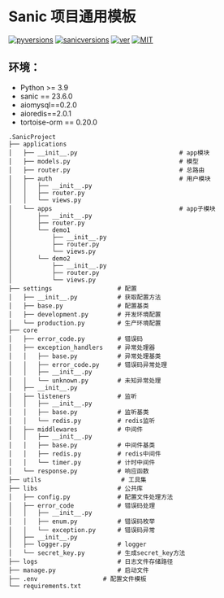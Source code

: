 # Sanic 项目通用模板

[![pyversions](https://img.shields.io/badge/python%20-3.9%2B-blue.svg)]()
[![sanicversions](https://img.shields.io/badge/sanic-23.6.0-brightgreen.svg)]()
[![ver](https://img.shields.io/badge/release-v0.1-red.svg)]()
[![MIT](https://img.shields.io/badge/license-MIT-ff69b4.svg)]()

## 环境：
- Python >= 3.9
- sanic == 23.6.0
- aiomysql==0.2.0
- aioredis==2.0.1
- tortoise-orm == 0.20.0


```
.SanicProject
├── applications                       
│   ├── __init__.py                            # app模块
│   ├── models.py                              # 模型
│   ├── router.py                              # 总路由
│   ├── auth                                   # 用户模块
│   │   ├── __init__.py
│   │   ├── router.py           
│   │   └── views.py          
│   └── apps                                   # app子模块
│       ├── __init__.py
│       ├── router.py           
│       └── demo1                               
│           ├── __init__.py
│           ├── router.py
│           └── views.py
│       └── demo2
│           ├── __init__.py
│           ├── router.py
│           └── views.py
├── settings                  # 配置
│   ├── __init__.py           # 获取配置方法
│   ├── base.py               # 配置基类
│   ├── development.py        # 开发环境配置
│   └── production.py         # 生产环境配置
├── core
│   ├── error_code.py         # 错误码
│   ├── exception_handlers    # 异常处理器
│   │   ├── base.py           # 异常处理基类
│   │   ├── error_code.py     # 错误码异常处理
│   │   ├── __init__.py
│   │   └── unknown.py        # 未知异常处理
│   ├── __init__.py
│   ├── listeners             # 监听
│   │   ├── __init__.py
│   │   ├── base.py           # 监听基类
│   │   └── redis.py          # redis监听
│   ├── middlewares           # 中间件
│   │   ├── __init__.py
│   │   ├── base.py           # 中间件基类
│   │   ├── redis.py          # redis中间件
│   │   └── timer.py          # 计时中间件
│   └── response.py           # 响应函数
├── utils                      # 工具集
├── libs                      # 公共库
│   ├── config.py             # 配置文件处理方法
│   ├── error_code            # 错误码处理
│   │   ├── __init__.py
│   │   ├── enum.py           # 错误码枚举
│   │   └── exception.py      # 错误码异常
│   ├── __init__.py
│   ├── logger.py             # logger
│   └── secret_key.py         # 生成secret_key方法
├── logs                      # 日志文件存储路径
├── manage.py                 # 启动文件
├── .env                  # 配置文件模板
└── requirements.txt
```